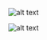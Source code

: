 ![alt text](https://hsto.org/storage3/432/f5c/b4b/432f5cb4b5387312374fc36ba088f53e.png)


![alt text](
https://hsto.org/storage3/d8e/61e/396/d8e61e3961a76a749eb3b8bfe07c3bd7.png)

